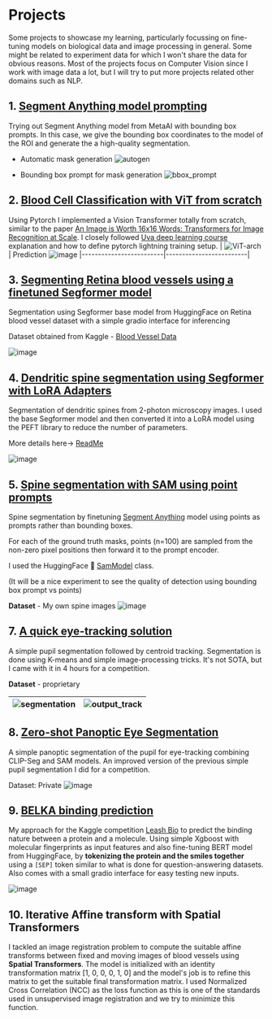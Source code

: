 # Projects
Some projects to showcase my learning, particularly focussing on fine-tuning models on biological data and image processing in general. Some might be related to experiment data for which I won't share the data for obvious reasons. Most of the projects focus on Computer Vision since I work with image data a lot, but I will try to put more projects related other domains such as NLP.

## 1. [Segment Anything model prompting](SAM_prompting) ##
Trying out Segment Anything model from MetaAI with bounding box prompts. In this case, we give the bounding box coordinates to the model of the ROI and generate the a high-quality segmentation.
- Automatic mask generation 
![autogen](https://github.com/Elsword016/Road-to-learning-ML/assets/29883365/7fdb48e5-b7d5-4a84-9b0b-8e01031cb7f7)

- Bounding box prompt for mask generation 
![bbox_prompt](https://github.com/Elsword016/Road-to-learning-ML/assets/29883365/059a8c58-6c21-4467-acb4-d22d667ae712)

## 2. [Blood Cell Classification with ViT from scratch](ViT_from_scratch-BloodCellClassifier)
Using Pytorch I implemented a Vision Transformer totally from scratch, similar to the paper [An Image is Worth 16x16 Words: Transformers for Image Recognition at Scale](https://arxiv.org/abs/2010.11929). I closely followed [Uva deep learning course](https://uvadlc.github.io/) explanation and how to define pytorch lightning training setup.
| ![ViT-arch](https://github.com/Elsword016/DataScience_portfolio/assets/29883365/21bb6c70-a0a0-46b3-b1ab-c6a39e6100eb) | Prediction ![image](https://github.com/Elsword016/DataScience_portfolio/assets/29883365/4e24ebd9-88c6-4e12-9f2c-7ba53c761634) 
|-------------------------|-------------------------|

## 3. [Segmenting Retina blood vessels using a finetuned Segformer model](RetinaVessels_segmentation_SegFormer)
Segmentation using Segformer base model from HuggingFace on Retina blood vessel dataset with a simple gradio interface for inferencing

Dataset obtained from Kaggle - [Blood Vessel Data](https://www.kaggle.com/datasets/abdallahwagih/retina-blood-vessel)


![image](https://github.com/Elsword016/DataScience_portfolio/assets/29883365/92f1efaf-8aaf-444d-a9bd-c2f636db167d)

## 4. [Dendritic spine segmentation using Segformer with LoRA Adapters](Spine_Segmentation)
Segmentation of dendritic spines from 2-photon microscopy images. I used the base Segformer model and then converted it into a LoRA model using the PEFT library to reduce the number of parameters.

More details here-> [ReadMe](Spine_Segmentation/Readme.md)

![image](https://github.com/Elsword016/DataScience_portfolio/assets/29883365/be50ee43-ffe9-45a6-83e6-882935776142)

## 5. [Spine segmentation with SAM using point prompts](Spine_Segmentation)
Spine segmentation by finetuning [Segment Anything](https://ai.meta.com/research/publications/segment-anything/) model using points as prompts rather than bounding boxes. 

For each of the ground truth masks, points (n=100) are sampled from the non-zero pixel positions
then forward it to the prompt encoder. 

I used the HuggingFace 🤗 [SamModel](https://huggingface.co/facebook/sam-vit-base) class.

(It will be a nice experiment to see the quality of detection using bounding box prompt vs points)

**Dataset** - My own spine images
![image](https://github.com/Elsword016/DataScience_portfolio/assets/29883365/5222d82c-7373-4cbc-bf4b-ac6f02a556b4)

## 7. [A quick eye-tracking solution](Eye_tracking)
A simple pupil segmentation followed by centroid tracking. Segmentation is done using K-means and simple image-processing tricks. It's not SOTA, but I came with it in 4 hours for a competition.

**Dataset** - proprietary 


| ![segmentation](https://github.com/Elsword016/DataScience-and-ML-projects/assets/29883365/9aab427b-de83-4995-bebf-237ff2090b55) | ![output_track](https://github.com/Elsword016/DataScience-and-ML-projects/assets/29883365/d204341a-ca4c-4d13-a802-f544180607a6)
|-------------------------|-------------------------|

## 8. [Zero-shot Panoptic Eye Segmentation](Zero_shot_eye_tracking)
A simple panoptic segmentation of the pupil for eye-tracking combining CLIP-Seg and SAM models. An improved version of the previous simple pupil segmentation I did for a competition.

Dataset: Private
![image](https://github.com/Elsword016/DataScience-and-ML-projects/assets/29883365/9d7bcf8a-7631-4e16-bd97-f18285968de8)

## 9. [BELKA binding prediction](BELKA_prediction)

My approach for the Kaggle competition [Leash Bio](https://www.kaggle.com/competitions/leash-BELKA/overview) to predict the binding nature between a protein and a molecule. Using simple Xgboost with molecular fingerprints as input features and also fine-tuning BERT model from HuggingFace, by **tokenizing the protein and the smiles together** using a `[SEP]` token similar to what is done for question-answering datasets. Also comes with a small gradio interface for easy testing new inputs.

![image](https://github.com/Elsword016/DataScience-and-ML-projects/assets/29883365/590f2c09-0ba7-43a8-94ca-2485e7d29c8a)

## 10. Iterative Affine transform with Spatial Transformers

I tackled an image registration problem to compute the suitable affine transforms between fixed and moving images of blood vessels using **Spatial Transformers**. The model is initialized with an identity transformation matrix [1, 0, 0, 0, 1, 0] and the model's job is to refine this matrix to get the suitable final transformation matrix. I used Normalized Cross Correlation (NCC) as the loss function as this is one of the standards used in unsupervised image registration and we try to minimize this function.









